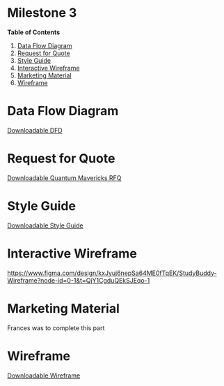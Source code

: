 # Milestone 3

[//]: # (Feel free to add all of your deliverables here whenever they're completed) 

**Table of Contents**
1. [Data Flow Diagram](#data-flow-diagram)
2. [Request for Quote](#request-for-quote)
3. [Style Guide](#style-guide)
4. [Interactive Wireframe](#interactive-wireframe)
5. [Marketing Material](#marketing-material)
6. [Wireframe](#wireframe)

# Data Flow Diagram
[Downloadable DFD](https://github.com/cis-famu/Quantum-Mavericks-StudyBuddy/blob/main/Documents/DFD.pdf)




# Request for Quote
[Downloadable Quantum Mavericks RFQ](https://github.com/cis-famu/Quantum-Mavericks-StudyBuddy/blob/main/Documents/Quantum%20Mavericks%20RFQ.pdf)


# Style Guide
[Downloadable Style Guide](https://github.com/cis-famu/Quantum-Mavericks-StudyBuddy/blob/main/Documents/StudyBuddyStyleGuide.pptx)



# Interactive Wireframe

https://www.figma.com/design/kxJyuj6nepSa64ME0fTqEK/StudyBuddy-Wireframe?node-id=0-1&t=QjY1CgduQEkSJEqo-1 


# Marketing Material
Frances was to complete this part

# Wireframe
[Downloadable Wireframe](https://github.com/cis-famu/Quantum-Mavericks-StudyBuddy/blob/main/Documents/StudyBuddyWireframe.png)
